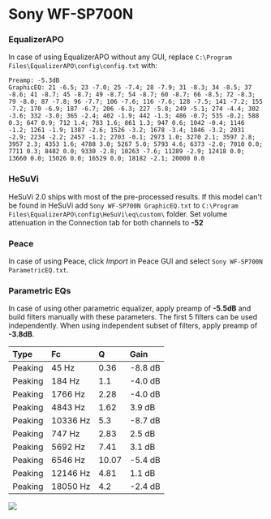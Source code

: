 # Sony WF-SP700N

### EqualizerAPO
In case of using EqualizerAPO without any GUI, replace `C:\Program Files\EqualizerAPO\config\config.txt`
with:
```
Preamp: -5.3dB
GraphicEQ: 21 -6.5; 23 -7.0; 25 -7.4; 28 -7.9; 31 -8.3; 34 -8.5; 37 -8.6; 41 -8.7; 45 -8.7; 49 -8.7; 54 -8.7; 60 -8.7; 66 -8.5; 72 -8.3; 79 -8.0; 87 -7.8; 96 -7.7; 106 -7.6; 116 -7.6; 128 -7.5; 141 -7.2; 155 -7.2; 170 -6.9; 187 -6.7; 206 -6.3; 227 -5.8; 249 -5.1; 274 -4.4; 302 -3.6; 332 -3.0; 365 -2.4; 402 -1.9; 442 -1.3; 486 -0.7; 535 -0.2; 588 0.3; 647 0.9; 712 1.4; 783 1.6; 861 1.3; 947 0.6; 1042 -0.4; 1146 -1.2; 1261 -1.9; 1387 -2.6; 1526 -3.2; 1678 -3.4; 1846 -3.2; 2031 -2.9; 2234 -2.2; 2457 -1.2; 2703 -0.1; 2973 1.0; 3270 2.1; 3597 2.8; 3957 2.3; 4353 1.6; 4788 3.0; 5267 5.0; 5793 4.6; 6373 -2.0; 7010 0.0; 7711 0.3; 8482 0.0; 9330 -2.8; 10263 -7.6; 11289 -2.9; 12418 0.0; 13660 0.0; 15026 0.0; 16529 0.0; 18182 -2.1; 20000 0.0
```

### HeSuVi
HeSuVi 2.0 ships with most of the pre-processed results. If this model can't be found in HeSuVi add
`Sony WF-SP700N GraphicEQ.txt` to `C:\Program Files\EqualizerAPO\config\HeSuVi\eq\custom\` folder.
Set volume attenuation in the Connection tab for both channels to **-52**

### Peace
In case of using Peace, click *Import* in Peace GUI and select `Sony WF-SP700N ParametricEQ.txt`.

### Parametric EQs
In case of using other parametric equalizer, apply preamp of **-5.5dB** and build filters manually
with these parameters. The first 5 filters can be used independently.
When using independent subset of filters, apply preamp of **-3.8dB**.

| Type    | Fc       |     Q | Gain    |
|:--------|:---------|:------|:--------|
| Peaking | 45 Hz    |  0.36 | -8.8 dB |
| Peaking | 184 Hz   |  1.1  | -4.0 dB |
| Peaking | 1766 Hz  |  2.28 | -4.0 dB |
| Peaking | 4843 Hz  |  1.62 | 3.9 dB  |
| Peaking | 10336 Hz |  5.3  | -8.7 dB |
| Peaking | 747 Hz   |  2.83 | 2.5 dB  |
| Peaking | 5692 Hz  |  7.41 | 3.1 dB  |
| Peaking | 6546 Hz  | 10.07 | -5.4 dB |
| Peaking | 12146 Hz |  4.81 | 1.1 dB  |
| Peaking | 18050 Hz |  4.2  | -2.4 dB |

![](https://raw.githubusercontent.com/jaakkopasanen/AutoEq/master/results/rtings/sbaf-serious/Sony%20WF-SP700N/Sony%20WF-SP700N.png)